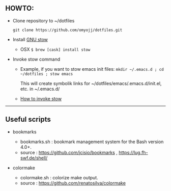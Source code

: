 ## HOWTO:

* Clone repository to ~/dotfiles

  `git clone https://github.com/omyojj/dotfiles.git`

* Install [GNU stow](https://www.gnu.org/software/stow/)

  - OSX
    `$ brew [cask] install stow`

* Invoke stow command
  - Example, if you want to stow emacs init files:
    `mkdir ~/.emacs.d ; cd ~/dotfiles ; stow emacs`
    
    This will create symbolik links for ~/dotfiles/emacs/.emacs.d/init.el, etc. in ~/.emacs.d/
    
  - [How to invoke stow](https://www.gnu.org/software/stow/manual/stow.html#Invoking-Stow)

---

## Useful scripts

* bookmarks
  * bookmarks.sh : bookmark management system for the Bash version 4.0+.
  * source : https://github.com/jcisio/bookmarks , https://lug.fh-swf.de/shell/

* colormake
  * colormake.sh : colorize make output.
  * source : https://github.com/renatosilva/colormake
